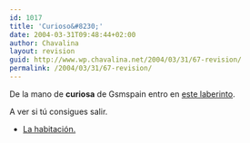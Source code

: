 ```yaml
---
id: 1017
title: 'Curioso&#8230;'
date: 2004-03-31T09:48:44+02:00
author: Chavalina
layout: revision
guid: http://www.wp.chavalina.net/2004/03/31/67-revision/
permalink: /2004/03/31/67-revision/
---
```

De la mano de **curiosa** de Gsmspain entro en <a href="http://galeon.com/shael/habitacion/crisroom.swf" target="_blank">este laberinto</a>.

A ver si t&uacute; consigues salir.

  * <a href="http://galeon.com/shael/habitacion/crisroom.swf" target="_blank">La habitaci&oacute;n.</a>